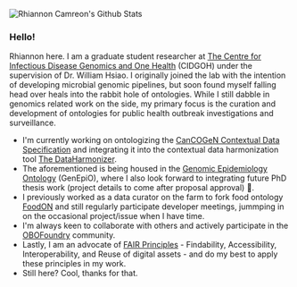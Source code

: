 ![Rhiannon Camreon's Github Stats](https://github-readme-stats.vercel.app/api?username=cmrn-rhi&count_private=true&theme=default&show_icons=true)

### Hello!

Rhiannon here. I am a graduate student researcher at [The Centre for Infectious Disease Genomics and One Health](cidgoh.ca) (CIDGOH) under the supervision of Dr. William Hsiao.
I originally joined the lab with the intention of developing microbial genomic pipelines, but soon found myself falling head over heals into the rabbit hole of ontologies. While I still dabble in genomics related work on the side, my primary focus is the curation and development of ontologies for public health outbreak investigations and surveillance. 

- I'm currently working on ontologizing the [CanCOGeN Contextual Data Specification](https://github.com/Public-Health-Bioinformatics/DataHarmonizer/wiki/CanCOGeN-Contextual-Data-Specification) and integrating it into the contextual data harmonization tool [The DataHarmonizer](https://github.com/Public-Health-Bioinformatics/DataHarmonizer).
- The aforementioned is being housed in the [Genomic Epidemiology Ontology](https://genepio.org/) (GenEpiO), where I also look forward to integrating future PhD thesis work (project details to come after proposal approval) :crossed_fingers:.
- I previously worked as a data curator on the farm to fork food ontology [FoodON](foodon.org) and still regularly participate developer meetings, jummping in on the occasional project/issue when I have time.
- I'm always keen to collaborate with others and actively participate in the [OBOFoundry](http://www.obofoundry.org/) community.
- Lastly, I am an advocate of [FAIR Principles](https://www.go-fair.org/fair-principles/) - Findability, Accessibility, Interoperability, and Reuse of digital assets - and do my best to apply these principles in my work.
- Still here? Cool, thanks for that.
